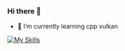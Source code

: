 ### Hi there 👋
- 🌱 I’m currently learning cpp vulkan
<!--
**grzesiekmq/grzesiekmq** is a ✨ _special_ ✨ repository because its `README.md` (this file) appears on your GitHub profile.

Here are some ideas to get you started:

- 🔭 I’m currently working on ...
- 🌱 I’m currently learning ...
- 👯 I’m looking to collaborate on ...
- 🤔 I’m looking for help with ...
- 💬 Ask me about ...
- 📫 How to reach me: ...
- 😄 Pronouns: ...
- ⚡ Fun fact: ...
-->  
[![My Skills](https://skillicons.dev/icons?i=aws,cpp,html,linux,lua,mysql,nodejs,postman,r,regex,threejs,unity)](https://skillicons.dev)

